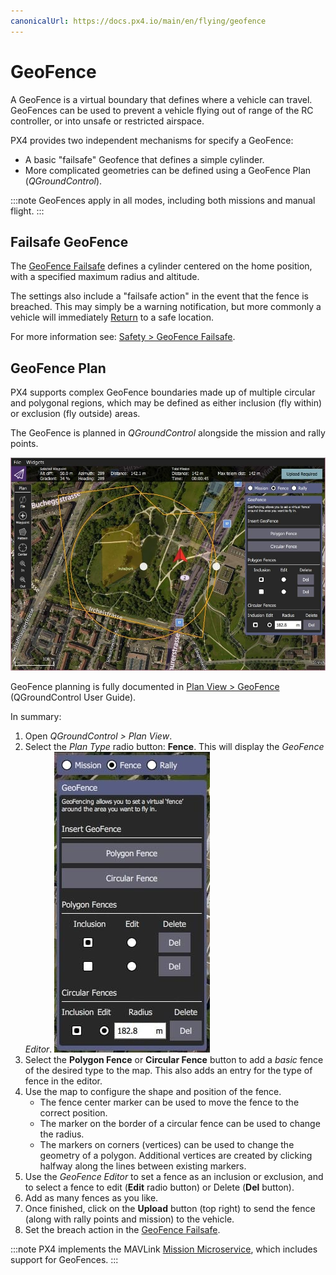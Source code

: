 ```yaml
---
canonicalUrl: https://docs.px4.io/main/en/flying/geofence
---
```


# GeoFence

A GeoFence is a virtual boundary that defines where a vehicle can travel.
GeoFences can be used to prevent a vehicle flying out of range of the RC controller, or into unsafe or restricted airspace.

PX4 provides two independent mechanisms for specify a GeoFence:
- A basic "failsafe" Geofence that defines a simple cylinder. 
- More complicated geometries can be defined using a GeoFence Plan (*QGroundControl*).

:::note
GeoFences apply in all modes, including both missions and manual flight.
:::

## Failsafe GeoFence

The [GeoFence Failsafe](../config/safety.md#geofence-failsafe) defines a cylinder centered on the home position, with a specified maximum radius and altitude.

The settings also include a "failsafe action" in the event that the fence is breached.
This may simply be a warning notification, but more commonly a vehicle will immediately [Return](../flight_modes/return.md) to a safe location.

For more information see: [Safety > GeoFence Failsafe](../config/safety.md#geofence-failsafe).

## GeoFence Plan

PX4 supports complex GeoFence boundaries made up of multiple circular and polygonal regions, which may be defined as either inclusion (fly within) or exclusion (fly outside) areas.

The GeoFence is planned in *QGroundControl* alongside the mission and rally points.

![GeoFence Plan](../../assets/qgc/plan_geofence/geofence_overview.jpg)

GeoFence planning is fully documented in [Plan View > GeoFence](https://docs.qgroundcontrol.com/master/en/PlanView/PlanGeoFence.html) (QGroundControl User Guide).

In summary:
1. Open *QGroundControl > Plan View*.
1. Select the *Plan Type* radio button: **Fence**.
   This will display the *GeoFence Editor*.
   ![GeoFence Plan](../../assets/qgc/plan_geofence/geofence_editor.jpg)
1. Select the **Polygon Fence** or **Circular Fence** button to add a *basic* fence of the desired type to the map.
   This also adds an entry for the type of fence in the editor.
1. Use the map to configure the shape and position of the fence.
   - The fence center marker can be used to move the fence to the correct position.
   - The marker on the border of a circular fence can be used to change the radius.
   - The markers on corners (vertices) can be used to change the geometry of a polygon.
     Additional vertices are created by clicking halfway along the lines between existing markers.
1. Use the *GeoFence Editor* to set a fence as an inclusion or exclusion, and to select a fence to edit (**Edit** radio button) or Delete (**Del** button). 
1. Add as many fences as you like.
1. Once finished, click on the **Upload** button (top right) to send the fence (along with rally points and mission) to the vehicle.
1. Set the breach action in the [GeoFence Failsafe](../config/safety.md#geofence-failsafe).

:::note
PX4 implements the MAVLink [Mission Microservice](https://mavlink.io/en/services/mission.html), which includes support for GeoFences.
:::
